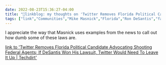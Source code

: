 ```yaml
---
date: 2022-08-23T15:36:27-04:00
title: "🔗linkblog: my thoughts on 'Twitter Removes Florida Political Candidate Advocating Shooting Federal Agents; If DeSantis Won His Lawsuit, Twitter Would Need To Leave It Up | Techdirt'"
tags: ["link","Communities","Mike Masnick","Florida","Ron DeSantis","far right","FBI","content moderation"]
---
```

I appreciate the way that Masnick uses examples from the news to call out how dumb some of these laws are.
 

[link to 'Twitter Removes Florida Political Candidate Advocating Shooting Federal Agents; If DeSantis Won His Lawsuit, Twitter Would Need To Leave It Up | Techdirt'](https://www.techdirt.com/2022/08/23/twitter-removes-florida-political-candidate-advocating-shooting-federal-agents-if-desantis-won-his-lawsuit-theyd-need-to-leave-it-up/)
